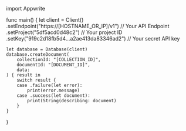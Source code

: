 import Appwrite

func main() {
    let client = Client()
      .setEndpoint("https://[HOSTNAME_OR_IP]/v1") // Your API Endpoint
      .setProject("5df5acd0d48c2") // Your project ID
      .setKey("919c2d18fb5d4...a2ae413da83346ad2") // Your secret API key

    let database = Database(client)
    database.createDocument(
        collectionId: "[COLLECTION_ID]",
        documentId: "[DOCUMENT_ID]",
        data: 
    ) { result in
        switch result {
        case .failure(let error):
            print(error.message)
        case .success(let document):
            print(String(describing: document)
        }
    }
}
